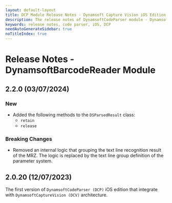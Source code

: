 ```yaml
---
layout: default-layout
title: DCP Module Release Notes - Dynamsoft Capture Vision iOS Edition
description: The release notes of DynamsoftCodeParser module - Dynamsoft Capture Vision iOS Edition.
keywords: release notes, code parser, iOS, DCP
needAutoGenerateSidebar: true
noTitleIndex: true
---
```


# Release Notes - DynamsoftBarcodeReader Module

## 2.2.0 (03/07/2024)

### New

- Added the following methods to the `DSParsedResult` class:
  - `retain`
  - `release`

### Breaking Changes

- Removed an internal logic that grouping the text line recognition result of the MRZ. The logic is replaced by the text line group definition of the parameter system.

## 2.0.20 (12/07/2023)

The first version of `DynamsoftCodeParser (DCP)` iOS edition that integrate with `DynamsoftCaptureVision (DCV)` architecture.
